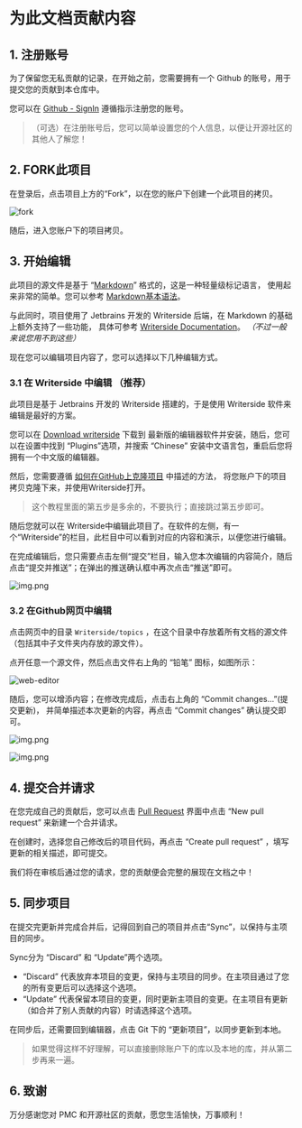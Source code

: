 # 为此文档贡献内容

## 1. 注册账号

为了保留您无私贡献的记录，在开始之前，您需要拥有一个 Github 的账号，用于提交您的贡献到本仓库中。

您可以在 [Github - SignIn](https://github.com/signup) 遵循指示注册您的账号。

>（可选）在注册账号后，您可以简单设置您的个人信息，以便让开源社区的其他人了解您！

## 2. FORK此项目

在登录后，点击项目上方的“Fork”，以在您的账户下创建一个此项目的拷贝。

![fork](.doc/images/fork.png)

随后，进入您账户下的项目拷贝。

## 3. 开始编辑

此项目的源文件是基于 “[Markdown](https://markdown.com.cn/)” 格式的，这是一种轻量级标记语言，
使用起来非常的简单。您可以参考 [Markdown基本语法](https://markdown.com.cn/basic-syntax/)。

与此同时，项目使用了 Jetbrains 开发的 Writerside 后端，在 Markdown 的基础上额外支持了一些功能，
具体可参考 [Writerside Documentation](https://www.jetbrains.com/help/writerside/semantic-markup-reference.html)。
_（不过一般来说您用不到这些）_


现在您可以编辑项目内容了，您可以选择以下几种编辑方式。

### 3.1 在 Writerside 中编辑 （推荐）

此项目是基于 Jetbrains 开发的 Writerside 搭建的，于是使用 Writerside 软件来编辑是最好的方案。

您可以在 [Download writerside](https://www.jetbrains.com/writerside/download/#section=windows) 下载到
最新版的编辑器软件并安装，随后，您可以在设置中找到 “Plugins”选项，并搜索 “Chinese” 安装中文语言包，重启后您将拥有一个中文版的编辑器。

然后，您需要遵循 [如何在GitHub上克隆项目](https://blog.csdn.net/qq_48271007/article/details/126050656) 中描述的方法，
将您账户下的项目拷贝克隆下来，并使用Writerside打开。

> 这个教程里面的第五步是多余的，不要执行；直接跳过第五步即可。

随后您就可以在 Writerside中编辑此项目了。在软件的左侧，有一个“Writerside”的栏目，此栏目中可以看到对应的内容和演示，以便您进行编辑。

在完成编辑后，您只需要点击左侧“提交”栏目，输入您本次编辑的内容简介，随后点击“提交并推送”；在弹出的推送确认框中再次点击“推送”即可。


![img.png](.doc/images/writerside-commit.png)

### 3.2 在Github网页中编辑

点击网页中的目录 `Writerside/topics` ，在这个目录中存放着所有文档的源文件（包括其中子文件夹内存放的源文件）。

点开任意一个源文件，然后点击文件右上角的 “铅笔” 图标，如图所示：

![web-editor](.doc/images/web-edit.png)

随后，您可以增添内容；在修改完成后，点击右上角的 “Commit changes...”(提交更新)，
并简单描述本次更新的内容，再点击 “Commit changes” 确认提交即可。

![img.png](.doc/images/commit.png)

![img.png](.doc/images/commit-message.png)

## 4. 提交合并请求

在您完成自己的贡献后，您可以点击 [Pull Request](https://github.com/PurpleMonkeyMC/Documentation/pulls) 界面中点击 “New pull request” 
来新建一个合并请求。

在创建时，选择您自己修改后的项目代码，再点击 “Create pull request” ，填写更新的相关描述，即可提交。

我们将在审核后通过您的请求，您的贡献便会完整的展现在文档之中！

## 5. 同步项目

在提交完更新并完成合并后，记得回到自己的项目并点击“Sync”，以保持与主项目的同步。

Sync分为 “Discard” 和 “Update”两个选项。
- “Discard” 代表放弃本项目的变更，保持与主项目的同步。在主项目通过了您的所有变更后可以选择这个选项。
- “Update” 代表保留本项目的变更，同时更新主项目的变更。在主项目有更新（如合并了别人贡献的内容）时请选择这个选项。

在同步后，还需要回到编辑器，点击 Git 下的 “更新项目”，以同步更新到本地。

> 如果觉得这样不好理解，可以直接删除账户下的库以及本地的库，并从第二步再来一遍。

## 6. 致谢

万分感谢您对 PMC 和开源社区的贡献，愿您生活愉快，万事顺利！